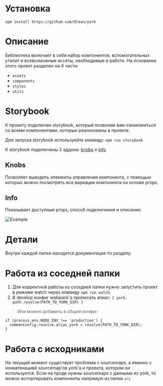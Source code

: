 # Установка
`npm install https://github.com/Qlean/york`

# Описание
Библиотека включает в себя набор компонентов, вспомогательных утилит и всевозможные ассеты, необходимые в работе. На основании этого проект разделен на 4 части:

- `assets`
- `components`
- `styles`
- `utils`

# Storybook
К проекту подключен storybook, который позволим вам ознакомиться со всеми компонентами, которые реализованы в проекте.

Для запуска storybook используейте команду: `npm run storybook`

К storybook подключены 2 аддона: [knobs](https://github.com/storybooks/storybook/tree/master/addons/knobs) и [info](https://github.com/storybooks/storybook/tree/master/addons/info)

## Knobs
Позволяет выводить элементы управления компонента, с помощью которых можно посмотреть все вариации компонента на основе props.

## Info
Показывает доступные props, способ подключения и описание.

![Example](https://github.com/Qlean/york/storybook.png)

# Детали
Внутри каждой папки находится документация по разделу.

# Работа из соседней папки
1. Для корректной работы из соседней папки нужно запустить проект в режиме watch через команду `npm run watch`.
2. В develop конфиг webpack'а прописать алиас:
  `{ york: path.resolve(PATH_TO_YORK_DIR) }`


> Или можно добавить в общий конфиг:
```
if (process.env.NODE_ENV !== 'production') {
  commonConfig.resolve.alias.york = resolve(PATH_TO_YORK_DIR);
}
```
# Работа с исходниками
На текущий момент существует проблема с sourcemaps, а именно с конкатенацией sourcemap'ов york'а и проекта, котором он используется. Если на проде нужны sourcemaps с данными из york, то можно испортировать компоненты напрямую из папки `src`